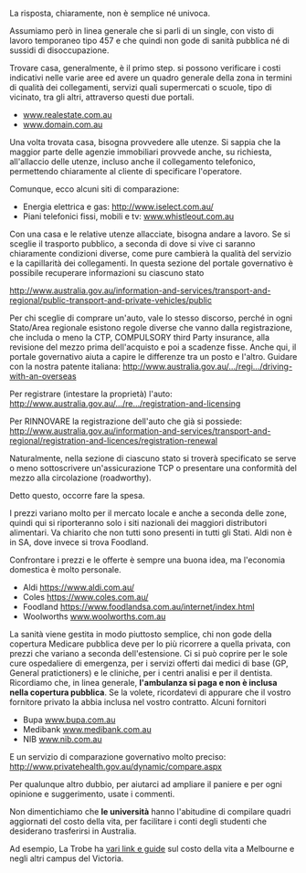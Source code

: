 <!-- 
.. title: Quanto devo guadagnare in Australia?
.. slug: quanto-devo-guadagnare-in-australia
.. date: 2016-05-08 20:03:23 UTC+10:00
.. tags: stipendio
.. category: lavoro
.. link: 
.. description: Indicazioni su quanto e' necessario guadagnare in Australia per vivere decentemente
.. type: text
-->

La risposta, chiaramente, non è semplice né univoca.

Assumiamo però in linea generale che si parli di un single, con visto di lavoro temporaneo tipo 457 e che quindi non gode di sanità pubblica né di sussidi di disoccupazione.

Trovare casa, generalmente, è il primo step.
si possono verificare i costi indicativi nelle varie aree ed avere un quadro generale della zona in termini di qualità dei collegamenti, servizi quali supermercati o scuole, tipo di vicinato, tra gli altri, attraverso questi due portali.

* www.realestate.com.au 
* www.domain.com.au

Una volta trovata casa, bisogna provvedere alle utenze. Si sappia che la maggior parte delle agenzie immobiliari provvede anche, su richiesta, all'allaccio delle utenze, incluso anche il collegamento telefonico, permettendo chiaramente al cliente di specificare l'operatore.

Comunque, ecco alcuni siti di comparazione:

* Energia elettrica e gas: http://www.iselect.com.au/
* Piani telefonici fissi, mobili e tv: www.whistleout.com.au

Con una casa e le relative utenze allacciate, bisogna andare a lavoro.
Se si sceglie il trasporto pubblico, a seconda di dove si vive ci saranno chiaramente condizioni diverse, come pure cambierà la qualità del servizio e la capillarità dei collegamenti. In questa sezione del portale governativo è possibile recuperare informazioni su ciascuno stato

http://www.australia.gov.au/information-and-services/transport-and-regional/public-transport-and-private-vehicles/public

Per chi sceglie di comprare un'auto, vale lo stesso discorso, perché in ogni Stato/Area regionale esistono regole diverse che vanno dalla registrazione, che includa o meno la CTP, COMPULSORY third Party insurance, alla revisione del mezzo prima dell'acquisto e poi a scadenze fisse. Anche qui, il portale governativo aiuta a capire le differenze tra un posto e l'altro.
Guidare con la nostra patente italiana: http://www.australia.gov.au/…/regi…/driving-with-an-overseas

Per registrare (intestare la proprietà) l'auto: http://www.australia.gov.au/…/re…/registration-and-licensing

Per RINNOVARE la registrazione dell'auto che già si possiede: http://www.australia.gov.au/information-and-services/transport-and-regional/registration-and-licences/registration-renewal

Naturalmente, nella sezione di ciascuno stato si troverà specificato se serve o meno sottoscrivere un'assicurazione TCP o presentare una conformità del mezzo alla circolazione (roadworthy).

Detto questo, occorre fare la spesa.

I prezzi variano molto per il mercato locale e anche a seconda delle zone, quindi qui si riporteranno solo i siti nazionali dei maggiori distributori alimentari. Va chiarito che non tutti sono presenti in tutti gli Stati. Aldi non è in SA, dove invece si trova Foodland. 

Confrontare i prezzi e le offerte è sempre una buona idea, ma l'economia domestica è molto personale.

* Aldi https://www.aldi.com.au/
* Coles https://www.coles.com.au/
* Foodland https://www.foodlandsa.com.au/internet/index.html
* Woolworths www.woolworths.com.au

La sanità viene gestita in modo piuttosto semplice, chi non gode della copertura Medicare pubblica deve per lo più ricorrere a quella privata, con prezzi che variano a seconda dell'estensione. 
Ci si può coprire per le sole cure ospedaliere di emergenza, per i servizi offerti dai medici di base (GP, General pratictioners) e le cliniche, per i centri analisi e per il dentista. Ricordiamo che, in linea generale, **l'ambulanza si paga e non è inclusa nella copertura pubblica**.
Se la volete, ricordatevi di appurare che il vostro fornitore privato la abbia inclusa nel vostro contratto.
Alcuni fornitori
* Bupa www.bupa.com.au
* Medibank www.medibank.com.au
* NIB www.nib.com.au

E un servizio di comparazione governativo molto preciso: http://www.privatehealth.gov.au/dynamic/compare.aspx

Per qualunque altro dubbio, per aiutarci ad ampliare il paniere e per ogni opinione e suggerimento, usate i commenti.


Non dimentichiamo che **le università** hanno l'abitudine di compilare quadri aggiornati del costo della vita, per facilitare i conti degli studenti che desiderano trasferirsi in Australia.

Ad esempio, La Trobe ha [vari link e guide](http://www.latrobe.edu.au/experience/living/costs) sul costo della vita a Melbourne e negli altri campus del Victoria.

